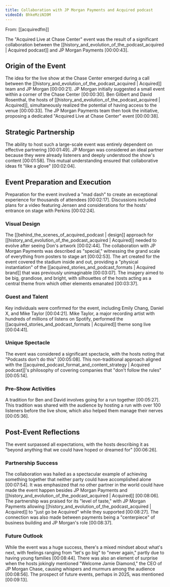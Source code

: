 ```yaml
---
title: Collaboration with JP Morgan Payments and Acquired podcast
videoId: BhkeMziNI0M
---
```


From: [[acquiredfm]] <br/> 

The "Acquired Live at Chase Center" event was the result of a significant collaboration between the [[history_and_evolution_of_the_podcast_acquired | Acquired podcast]] and JP Morgan Payments <a class="yt-timestamp" data-t="00:00:43">[00:00:43]</a>.

## Origin of the Event
The idea for the live show at the Chase Center emerged during a call between the [[history_and_evolution_of_the_podcast_acquired | Acquired]] team and JP Morgan <a class="yt-timestamp" data-t="00:00:21">[00:00:21]</a>. JP Morgan initially suggested a small event within a corner of the Chase Center <a class="yt-timestamp" data-t="00:00:30">[00:00:30]</a>. Ben Gilbert and David Rosenthal, the hosts of [[history_and_evolution_of_the_podcast_acquired | Acquired]], simultaneously realized the potential of having access to the venue <a class="yt-timestamp" data-t="00:00:33">[00:00:33]</a>. The JP Morgan Payments team then took the initiative, proposing a dedicated "Acquired Live at Chase Center" event <a class="yt-timestamp" data-t="00:00:38">[00:00:38]</a>.

## Strategic Partnership
The ability to host such a large-scale event was entirely dependent on effective partnering <a class="yt-timestamp" data-t="00:01:49">[00:01:49]</a>. JP Morgan was considered an ideal partner because they were already listeners and deeply understood the show's content <a class="yt-timestamp" data-t="00:01:58">[00:01:58]</a>. This mutual understanding ensured that collaborative ideas fit "like a glove" <a class="yt-timestamp" data-t="00:02:04">[00:02:04]</a>.

## Event Preparation and Execution
Preparation for the event involved a "mad dash" to create an exceptional experience for thousands of attendees <a class="yt-timestamp" data-t="00:02:17">[00:02:17]</a>. Discussions included plans for a video featuring Jensen and considerations for the hosts' entrance on stage with Perkins <a class="yt-timestamp" data-t="00:02:24">[00:02:24]</a>.

### Visual Design
The [[behind_the_scenes_of_acquired_podcast | design]] approach for [[history_and_evolution_of_the_podcast_acquired | Acquired]] needed to evolve after seeing Don's artwork <a class="yt-timestamp" data-t="00:02:44">[00:02:44]</a>. The collaboration with JP Morgan Payments was described as "special," witnessing the grand scale of everything from posters to stage art <a class="yt-timestamp" data-t="00:02:53">[00:02:53]</a>. The art created for the event covered the stadium inside and out, providing a "physical instantiation" of the [[acquired_stories_and_podcast_formats | Acquired brand]] that was previously unimaginable <a class="yt-timestamp" data-t="00:03:07">[00:03:07]</a>. The imagery aimed to be big, grandiose, and bright, with silhouettes of the hosts acting as a central theme from which other elements emanated <a class="yt-timestamp" data-t="00:03:37">[00:03:37]</a>.

### Guest and Talent
Key individuals were confirmed for the event, including Emily Chang, Daniel X, and Mike Taylor <a class="yt-timestamp" data-t="00:04:21">[00:04:21]</a>. Mike Taylor, a major recording artist with hundreds of millions of listens on Spotify, performed the [[acquired_stories_and_podcast_formats | Acquired]] theme song live <a class="yt-timestamp" data-t="00:04:41">[00:04:41]</a>.

### Unique Spectacle
The event was considered a significant spectacle, with the hosts noting that "Podcasts don't do this" <a class="yt-timestamp" data-t="00:05:08">[00:05:08]</a>. This non-traditional approach aligned with the [[acquired_podcast_format_and_content_strategy | Acquired podcast]]'s philosophy of covering companies that "don't follow the rules" <a class="yt-timestamp" data-t="00:05:14">[00:05:14]</a>.

### Pre-Show Activities
A tradition for Ben and David involves going for a run together <a class="yt-timestamp" data-t="00:05:27">[00:05:27]</a>. This tradition was shared with the audience by hosting a run with over 100 listeners before the live show, which also helped them manage their nerves <a class="yt-timestamp" data-t="00:05:36">[00:05:36]</a>.

## Post-Event Reflections
The event surpassed all expectations, with the hosts describing it as "beyond anything that we could have hoped or dreamed for" <a class="yt-timestamp" data-t="00:06:26">[00:06:26]</a>.

### Partnership Success
The collaboration was hailed as a spectacular example of achieving something together that neither party could have accomplished alone <a class="yt-timestamp" data-t="00:07:54">[00:07:54]</a>. It was emphasized that no other partner in the world could have made the event happen besides JP Morgan Payments and [[history_and_evolution_of_the_podcast_acquired | Acquired]] <a class="yt-timestamp" data-t="00:08:06">[00:08:06]</a>. The partnership was praised for its "level of taste," with JP Morgan Payments allowing [[history_and_evolution_of_the_podcast_acquired | Acquired]] to "just go be Acquired" while they supported <a class="yt-timestamp" data-t="00:08:27">[00:08:27]</a>. The connection was also made between payments being a "centerpiece" of business building and JP Morgan's role <a class="yt-timestamp" data-t="00:08:37">[00:08:37]</a>.

### Future Outlook
While the event was a huge success, there's a mixed mindset about what's next, with feelings ranging from "let's go big" to "never again," partly due to having young families <a class="yt-timestamp" data-t="00:08:44">[00:08:44]</a>. There was also an element of surprise when the hosts jokingly mentioned "Welcome Jamie Diamond," the CEO of JP Morgan Chase, causing whispers and murmurs among the audience <a class="yt-timestamp" data-t="00:08:56">[00:08:56]</a>. The prospect of future events, perhaps in 2025, was mentioned <a class="yt-timestamp" data-t="00:09:13">[00:09:13]</a>.